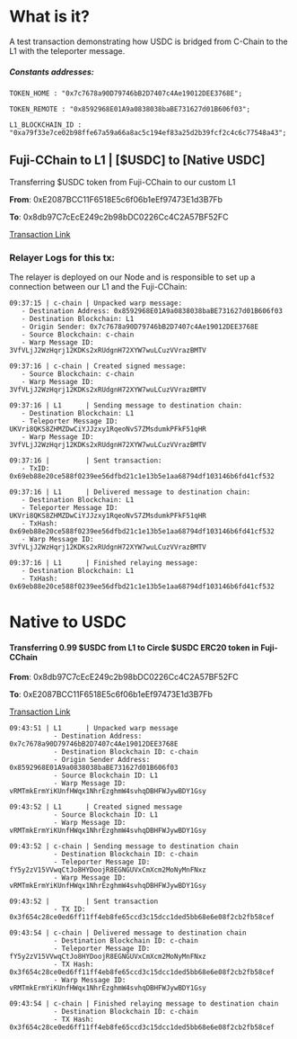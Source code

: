 # What is it?
A test transaction demonstrating how USDC is bridged from C-Chain to the L1 with the teleporter message.

##### Constants addresses:
```
TOKEN_HOME : "0x7c7678a90D79746bB2D7407c4Ae19012DEE3768E";

TOKEN_REMOTE : "0x8592968E01A9a0838038baBE731627d01B606f03";

L1_BLOCKCHAIN_ID : "0xa79f33e7ce02b98ffe67a59a66a8ac5c194ef83a25d2b39fcf2c4c6c77548a43";
```

## Fuji-CChain to L1 | [$USDC] to [Native USDC]
Transferring $USDC token from Fuji-CChain to our custom L1

<b>From</b>: 0xE2087BCC11F6518E5c6f06b1eEf97473E1d3B7Fb

<b>To</b>: 0x8db97C7cEcE249c2b98bDC0226Cc4C2A57BF52FC

[Transaction Link](https://testnet.snowtrace.io/tx/0x5e018c0bf96aa4680f845ecc92f87ddf5c4231e5aa13796c79d2183ffcb1fabf?chainid=43113)

### Relayer Logs for this tx:
The relayer is deployed on our Node and is responsible to set up a connection between our L1 and the Fuji-CChain:
```
09:37:15 | c-chain | Unpacked warp message:
   - Destination Address: 0x8592968E01A9a0838038baBE731627d01B606f03
   - Destination Blockchain: L1
   - Origin Sender: 0x7c7678a90D79746bB2D7407c4Ae19012DEE3768E
   - Source Blockchain: c-chain
   - Warp Message ID: 3VfVLjJ2WzHqrj12KDKs2xRUdgnH72XYW7wuLCuzVVrazBMTV

09:37:16 | c-chain | Created signed message:
   - Source Blockchain: c-chain
   - Warp Message ID: 3VfVLjJ2WzHqrj12KDKs2xRUdgnH72XYW7wuLCuzVVrazBMTV

09:37:16 | L1      | Sending message to destination chain:
   - Destination Blockchain: L1
   - Teleporter Message ID: UKVri8QKS8ZHMZDwCiYJJzxy1RqeoNvS7ZMsdumkPFkF51qHR
   - Warp Message ID: 3VfVLjJ2WzHqrj12KDKs2xRUdgnH72XYW7wuLCuzVVrazBMTV

09:37:16 |         | Sent transaction:
   - TxID: 0x69eb88e20ce588f0239ee56dfbd21c1e13b5e1aa68794df103146b6fd41cf532

09:37:16 | L1      | Delivered message to destination chain:
   - Destination Blockchain: L1
   - Teleporter Message ID: UKVri8QKS8ZHMZDwCiYJJzxy1RqeoNvS7ZMsdumkPFkF51qHR
   - TxHash: 0x69eb88e20ce588f0239ee56dfbd21c1e13b5e1aa68794df103146b6fd41cf532
   - Warp Message ID: 3VfVLjJ2WzHqrj12KDKs2xRUdgnH72XYW7wuLCuzVVrazBMTV

09:37:16 | L1      | Finished relaying message:
   - Destination Blockchain: L1
   - TxHash: 0x69eb88e20ce588f0239ee56dfbd21c1e13b5e1aa68794df103146b6fd41cf532
```

# Native to USDC
#### Transferring 0.99 $USDC from L1 to Circle $USDC ERC20 token in Fuji-CChain

<b>From</b>: 0x8db97C7cEcE249c2b98bDC0226Cc4C2A57BF52FC

<b>To</b>: 0xE2087BCC11F6518E5c6f06b1eEf97473E1d3B7Fb

[Transaction Link](https://testnet.snowtrace.io/tx/0x3f654c28ce0ed6ff11ff4eb8fe65ccd3c15dcc1ded5bb68e6e08f2cb2fb58cef?chainid=43113)

```
09:43:51 | L1      | Unpacked warp message
           - Destination Address: 0x7c7678a90D79746bB2D7407c4Ae19012DEE3768E
           - Destination Blockchain ID: c-chain
           - Origin Sender Address: 0x8592968E01A9a0838038baBE731627d01B606f03
           - Source Blockchain ID: L1
           - Warp Message ID: vRMTmkErmYiKUnfHWqx1NhrEzghmW4svhqDBHFWJywBDY1Gsy

09:43:52 | L1      | Created signed message
           - Source Blockchain ID: L1
           - Warp Message ID: vRMTmkErmYiKUnfHWqx1NhrEzghmW4svhqDBHFWJywBDY1Gsy

09:43:52 | c-chain | Sending message to destination chain
           - Destination Blockchain ID: c-chain
           - Teleporter Message ID: fY5y2zV15VVwqCtJo8HYDoojR8EGNGUVxCmXcm2MoNyMnFNxz
           - Warp Message ID: vRMTmkErmYiKUnfHWqx1NhrEzghmW4svhqDBHFWJywBDY1Gsy

09:43:52 |         | Sent transaction
           - TX ID: 0x3f654c28ce0ed6ff11ff4eb8fe65ccd3c15dcc1ded5bb68e6e08f2cb2fb58cef

09:43:54 | c-chain | Delivered message to destination chain
           - Destination Blockchain ID: c-chain
           - Teleporter Message ID: fY5y2zV15VVwqCtJo8HYDoojR8EGNGUVxCmXcm2MoNyMnFNxz
           - TX Hash: 0x3f654c28ce0ed6ff11ff4eb8fe65ccd3c15dcc1ded5bb68e6e08f2cb2fb58cef
           - Warp Message ID: vRMTmkErmYiKUnfHWqx1NhrEzghmW4svhqDBHFWJywBDY1Gsy

09:43:54 | c-chain | Finished relaying message to destination chain
           - Destination Blockchain ID: c-chain
           - TX Hash: 0x3f654c28ce0ed6ff11ff4eb8fe65ccd3c15dcc1ded5bb68e6e08f2cb2fb58cef

```